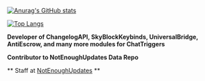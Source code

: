 [![Anurag's GitHub stats](https://github-readme-stats.vercel.app/api?username=MisterCheezeCake)](https://github.com/MisterCheezeCake)

[![Top Langs](https://github-readme-stats.vercel.app/api/top-langs/?username=MisterCheezeCake&layout=compact)](https://github.com/MisterCheezeCake)

**Developer of ChangelogAPI, SkyBlockKeybinds, UniversalBridge, AntiEscrow, and many more modules for ChatTriggers**

**Contributor to NotEnoughUpdates Data Repo**

** Staff at [NotEnoughUpdates](https://github.com/NotEnoughUpdates) **
